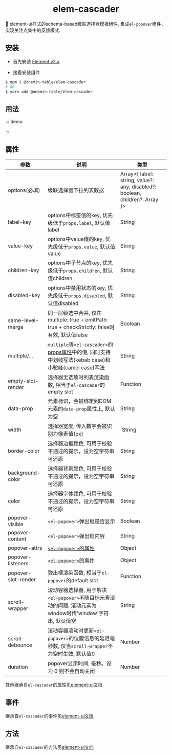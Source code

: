 <h1 align="center">elem-cascader</h1>

🚀 element-ui样式的schema-based级联选择器模板组件, 集成`el-popover`组件，实现关注点集中的反馈模式.

## 安装

* 首先安装 [Element v2.x](https://github.com/ElemeFE/element)

* 接着安装组件

```bash
$ npm i @onemin-table/elem-cascader
# OR
$ yarn add @onemin-table/elem-cascader
```

## 用法

::: demo
<template>
  <div>
    <button @click="group = !group">切换</button>
    <span>{{ !group ? '单选' : '分组' }}</span>
    <elem-cascader
      ref="cascader"
      v-model="foo"
      :width="400"
      :popoverVisible="!group"
      :options="group ? groupOptions : options"
      :border-color="group ? '' : 'red'"
      :popover-slot-render="popoverSlotRender"
      :same-level-merge="group"
      multiple
      @change="handleChange"
    />
    <button @click="foo = []">清空</button>
  </div>
</template>

<script>
  export default {
    data() {
      return {
        foo: [[12], [5], [6]],

        group: true,
        groupOptions: [],
      };
    },

    computed: {
      options() {
        return [{
          label: 'aaaaaaaaaaa',
          value: 1,
        }, {
          label: 'bbbbbbbbbbb',
          value: 2,
        }, {
          label: 'c',
          value: 3,
        }];
      },
    },

    mounted() {
      this.fetchGroupOptions();
    },

    methods: {
      fetchGroupOptions() {
        setTimeout(() => {
          this.groupOptions = [{
            label: '分组1',
            value: 11,
            children: this.options,
          }, {
            label: '分组2',
            value: 12,
            children: [{
              label: 'd',
              value: 4,
              disabled: true,
            }, {
              label: 'e',
              value: 5,
              children: [{
                label: 'f',
                value: 6,
              }, {
                label: 'g',
                value: 7,
              }],
            }],
          }];
        }, 200);
      },

      handleChange(val) {
        console.warn(this.foo, val);
      },

      popoverSlotRender() {
        return (
          <div>
            <i style="color: #F46A6A;margin-right: 10px;" class="el-icon-error" />
            错误
          </div>
        );
      },
    },
  };
</script>

<style>
</style>
:::

## 属性

| 参数        | 说明           | 类型  |
| ------------- |---------------| ------|
| options(必填) | 级联选择器下拉列表数据 | Array<{ label: string, value?: any, disabled?: boolean, children?: Array }> |
| label-key | options中标签值的key, 优先级低于`props.label`, 默认值label | String |
| value-key | options中value值的key, 优先级低于`props.value`, 默认值value | String |
| children-key | options中子节点的key, 优先级低于`props.children`, 默认值children | String |
| disabled-key | options中禁用状态的key, 优先级低于`props.disabled`, 默认值disabled | String |
| same-level-merge | 同一层级选中合并, 仅在multiple: true + emitPath: true + checkStrictly: false时有效, 默认值false | Boolean |
| multiple/... | `multiple`等`<el-cascader>`的[props属性](https://element.eleme.cn/#/zh-CN/component/cascader#props)中的值, 同时支持中划线写法(kebab case)和小驼峰(camel case)写法  | String |
| empty-slot-render | 选择器无选项时列表渲染函数, 相当于`el-cascader`的empty slot | Function |
| data-prop | 元素标识，会被绑定到DOM元素的`data-prop`属性上, 默认为空 | String |
| width | 选择器宽度, 传入数字会被识别为像素值(px) | `String|Number` |
| border-color | 选择器边框颜色, 可用于校验不通过的提示，设为空字符串可还原 | String |
| background-color | 选择器背景颜色, 可用于校验不通过的提示，设为空字符串可还原 | String |
| color | 选择器字体颜色, 可用于校验不通过的提示，设为空字符串可还原 | String |
| popover-visible | `<el-popover>`弹出框是否显示 | Boolean |
| popover-content | `<el-popover>`弹出框内容 | String |
| popover-attrs | [`<el-popover>`的属性](https://element.eleme.cn/#/zh-CN/component/popover#attributes) | Object |
| popover-listeners | [`<el-popover>`的事件](https://element.eleme.cn/#/zh-CN/component/popover#events) | Object |
| popover-slot-render | 弹出框渲染函数, 相当于`el-popover`的default slot | Function |
| scroll-wrapper | 滚动容器选择器, 用于解决`<el-popover>`不随目标元素滚动的问题, 滚动元素为window时传'window'字符串, 默认值空 | String |
| scroll-debounce | 滚动容器滚动时更新`<el-popover>`的位置信息的延迟毫秒数, 仅当`scroll-wrapper`不为空时生效, 默认值0 | Number |
| duration | popover显示时间, 毫秒。设为 0 则不会自动关闭 | Number | 3000 |

其他继承自`el-cascader`的属性见[element-ui文档](https://element.eleme.cn/#/zh-CN/component/cascader#cascader-attributes)

## 事件

继承自`el-cascader`的事件见[element-ui文档](https://element.eleme.cn/#/zh-CN/component/cascader#cascader-events)

## 方法

继承自`el-cascader`的方法见[element-ui文档](https://element.eleme.cn/#/zh-CN/component/cascader#cascader-methods)
